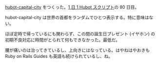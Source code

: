 [hubot-capital-city][gh:bouzuya/hubot-capital-city] をつくった。[1 日 1 Hubot スクリプト][hubot-script-per-day]の 80 日目。

hubot-capital-city は世界の首都をランダムでひとつ表示する。特に意味はない。

ほぼ定時で帰っているにも関わらず、この間の誕生日プレゼント (イヤホン) の初期不良対応に時間がとられて何もできなかった。最低だ。

腰が痛いのは治ってきているし、上向きにはなっている。はやねはやおきも Ruby on Rails Guides も英語も続けられているし、ね。

[gh:bouzuya/hubot-capital-city]: https://github.com/bouzuya/hubot-capital-city
[hubot-script-per-day]: https://blog.bouzuya.net/posts?tags=hubot-script-per-day
